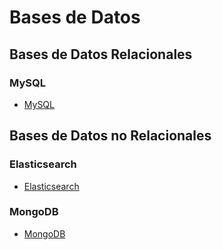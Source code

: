 # Bases de Datos

## Bases de Datos Relacionales

### MySQL

* [MySQL](mysql)

## Bases de Datos no Relacionales

### Elasticsearch

* [Elasticsearch](elasticsearch)

### MongoDB

* [MongoDB](mongodb)